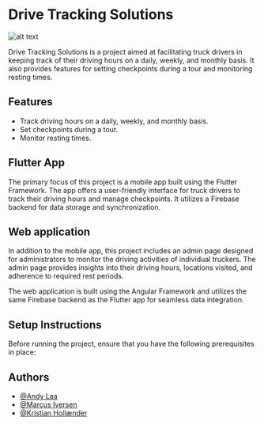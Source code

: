  # Drive Tracking Solutions
![alt text](https://media.discordapp.net/attachments/1042375108494377041/1105459071206821929/image.png?width=1080&height=1020)

Drive Tracking Solutions is a project aimed at facilitating truck drivers in keeping track of their driving hours on a daily, weekly, and monthly basis. It also provides features for setting checkpoints during a tour and monitoring resting times.

## Features
 - Track driving hours on a daily, weekly, and monthly basis.
 - Set checkpoints during a tour.
 - Monitor resting times.


## Flutter App

The primary focus of this project is a mobile app built using the Flutter Framework. The app offers a user-friendly interface for truck drivers to track their driving hours and manage checkpoints. It utilizes a Firebase backend for data storage and synchronization.

## Web application

In addition to the mobile app, this project includes an admin page designed for administrators to monitor the driving activities of individual truckers. The admin page provides insights into their driving hours, locations visited, and adherence to required rest periods.

The web application is built using the Angular Framework and utilizes the same Firebase backend as the Flutter app for seamless data integration.

## Setup Instructions

Before running the project, ensure that you have the following prerequisites in place:




## Authors

- [@Andy Laa](https://github.com/Andylaa10/)
- [@Marcus Iversen](https://github.com/MarcusIversen/)
- [@Kristian Hollænder](https://github.com/kristianHollaender/)
